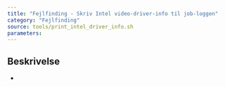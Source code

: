 ```yaml
---
title: "Fejlfinding - Skriv Intel video-driver-info til job-loggen"
category: "Fejlfinding"
source: tools/print_intel_driver_info.sh
parameters:
---
```


## Beskrivelse
-